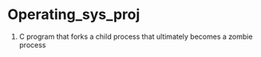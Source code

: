 # Operating_sys_proj
1. C program that forks a child process that ultimately becomes a zombie process
